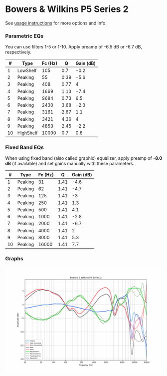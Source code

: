 # Bowers & Wilkins P5 Series 2
See [usage instructions](https://github.com/jaakkopasanen/AutoEq#usage) for more options and info.

### Parametric EQs
You can use filters 1-5 or 1-10. Apply preamp of -6.5 dB or -6.7 dB, respectively.

|   # | Type      |   Fc (Hz) |    Q |   Gain (dB) |
|-----|-----------|-----------|------|-------------|
|   1 | LowShelf  |       105 | 0.7  |        -0.2 |
|   2 | Peaking   |        55 | 0.39 |        -5.6 |
|   3 | Peaking   |       408 | 0.77 |         4   |
|   4 | Peaking   |      1669 | 1.13 |        -7.4 |
|   5 | Peaking   |      9684 | 0.73 |         6.5 |
|   6 | Peaking   |      2430 | 3.68 |        -2.3 |
|   7 | Peaking   |      3161 | 2.67 |         1.1 |
|   8 | Peaking   |      3421 | 4.36 |         4   |
|   9 | Peaking   |      4853 | 2.45 |        -2.2 |
|  10 | HighShelf |     10000 | 0.7  |         0.6 |

### Fixed Band EQs
When using fixed band (also called graphic) equalizer, apply preamp of **-8.0 dB** (if available) and set gains manually with these parameters.

|   # | Type    |   Fc (Hz) |    Q |   Gain (dB) |
|-----|---------|-----------|------|-------------|
|   1 | Peaking |        31 | 1.41 |        -4.6 |
|   2 | Peaking |        62 | 1.41 |        -4.7 |
|   3 | Peaking |       125 | 1.41 |        -3   |
|   4 | Peaking |       250 | 1.41 |         1.3 |
|   5 | Peaking |       500 | 1.41 |         4.1 |
|   6 | Peaking |      1000 | 1.41 |        -2.8 |
|   7 | Peaking |      2000 | 1.41 |        -6.7 |
|   8 | Peaking |      4000 | 1.41 |         2   |
|   9 | Peaking |      8000 | 1.41 |         5.3 |
|  10 | Peaking |     16000 | 1.41 |         7.7 |

### Graphs
![](./Bowers%20&%20Wilkins%20P5%20Series%202.png)
